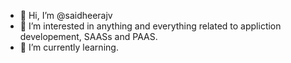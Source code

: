 - 👋 Hi, I’m @saidheerajv
- 👀 I’m interested in anything and everything related to appliction developement, SAASs and PAAS.  
- 🌱 I’m currently learning.

<!---
saidheerajv/saidheerajv is a ✨ special ✨ repository because its `README.md` (this file) appears on your GitHub profile.
You can click the Preview link to take a look at your changes.
--->
